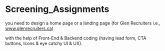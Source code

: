 # Screening_Assignments



 you need to design a home page or a landing page (for Glen Recruiters i.e., www.glenrecruiters.ca) 
 
 with the help of Front-End & Backend coding (having lead form, CTA buttons, Icons & eye catchy UI & UX).
